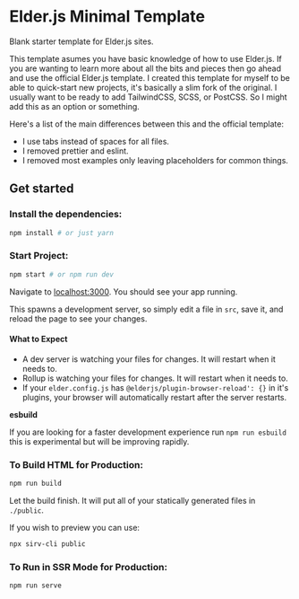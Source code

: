 # Elder.js Minimal Template

Blank starter template for Elder.js sites.

This template asumes you have basic knowledge of how to use Elder.js. If you are wanting to learn more about all the bits and pieces then go ahead and use the official Elder.js template. I created this template for myself to be able to quick-start new projects, it's basically a slim fork of the original. I usually want to be ready to add TailwindCSS, SCSS, or PostCSS. So I might add this as an option or something.

Here's a list of the main differences between this and the official template:

- I use tabs instead of spaces for all files.
- I removed prettier and eslint.
- I removed most examples only leaving placeholders for common things. 

## Get started

### Install the dependencies:

```bash
npm install # or just yarn
```

### Start Project:

```bash
npm start # or npm run dev
```

Navigate to [localhost:3000](http://localhost:3000). You should see your app running.

This spawns a development server, so simply edit a file in `src`, save it, and reload the page to see your changes.

#### What to Expect

- A dev server is watching your files for changes. It will restart when it needs to.
- Rollup is watching your files for changes. It will restart when it needs to.
- If your `elder.config.js` has `@elderjs/plugin-browser-reload': {}` in it's plugins, your browser will automatically restart after the server restarts.

**esbuild**

If you are looking for a faster development experience run `npm run esbuild` this is experimental but will be improving rapidly.

### To Build HTML for Production:

```bash
npm run build
```

Let the build finish. It will put all of your statically generated files in `./public`.

If you wish to preview you can use:

```bash
npx sirv-cli public
```

### To Run in SSR Mode for Production:

```bash
npm run serve
```
